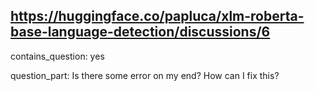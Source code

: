 ## https://huggingface.co/papluca/xlm-roberta-base-language-detection/discussions/6

contains_question: yes

question_part: Is there some error on my end? How can I fix this?